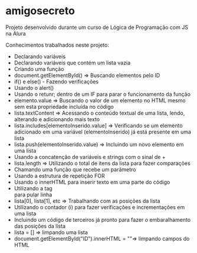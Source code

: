 # amigosecreto
Projeto desenvolvido durante um curso de Lógica de Programação com JS na Alura

Conhecimentos trabalhados neste projeto:

- Declarando variáveis
- Declarando variáveis que contém um lista vazia
- Criando uma função
- document.getElementById() => Buscando elementos pelo ID
- if() e else() - Fazendo verificações
- Usando o alert()
- Usando o retunr; dentro de um IF para parar o funcionamento da função
- elemento.value => Buscando o valor de um elemento no HTML mesmo sem esta propriedade incluída no código
- lista.textContent => Acessando o conteúdo textual de uma lista, lendo, alterando e adicionando mais texto
- lista.includes[elementoInserido.value] => Verificando se um elemento adicionado em uma variável (elementoInserido) já está presente em uma lista
- lista.push(elementoInserido.value) => Incluindo um novo elemento em uma lista
- Usando a concatenção de variáveis e strings com o sinal de +
- lista.length => Utilizando o total de itens da lista para fazer comparações
- Chamando uma função que recebe um parãmetro
- Usando a estrutura de repetição FOR
- Usando o innerHTML para inserir texto em uma parte do código
- Utilizando a tag <br> para pular linha
- lista[0], lista[1], etc => Trabalhando com as posições da lista
- Utilizando o contador (i) para fazer verificações e incrementações em uma lista
- Incluindo um código de terceiros já pronto para fazer o embaralhamento das posições da lista
- lista = [] => limpando uma lista
-  document.getElementById("ID").innerHTML = ""=> limpando campos do HTML
